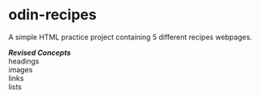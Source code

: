 # odin-recipes

A simple HTML practice project containing 5 different recipes webpages.

**_Revised Concepts_**  
headings  
images  
links  
lists  
